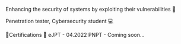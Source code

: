 Enhancing the security of systems by exploiting their vulnerabilities 🚩

Penetration tester, Cybersecurity student 💻

🔖Certifications 🔖
eJPT - 04.2022
PNPT - Coming soon...

<!---
em1c/em1c is a ✨ special ✨ repository because its `README.md` (this file) appears on your GitHub profile.
You can click the Preview link to take a look at your changes.
--->
